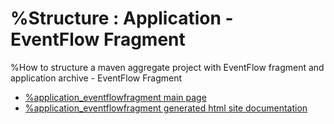 # %Structure : Application - EventFlow Fragment

%How to structure a maven aggregate project with EventFlow fragment and application archive - EventFlow Fragment

* [%application_eventflowfragment main page](src/site/markdown/index.md)
* [%application_eventflowfragment generated html site documentation](https://plord12.github.io/samples/%10.4.0-SNAPSHOT//opt/tibco/users/jenkins/workspace/EventProcessing/samples/structure/application/application-eventflowfragment/)
